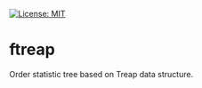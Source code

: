 [![License: MIT](https://img.shields.io/badge/License-MIT-yellow.svg)](https://opensource.org/licenses/MIT)
# ftreap
Order statistic tree based on Treap data structure.
